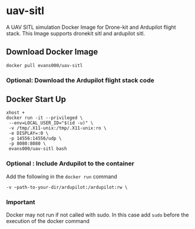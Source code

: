 # uav-sitl
A UAV SITL simulation Docker Image for Drone-kit and Ardupilot flight stack.
This Image supports dronekit sitl and ardupilot sitl.

## Download Docker Image
```
docker pull evans000/uav-sitl
```
### Optional: Download the Ardupilot flight stack code

## Docker Start Up
```
xhost +
docker run -it --privileged \
 --env=LOCAL_USER_ID="$(id -u)" \
 -v /tmp/.X11-unix:/tmp/.X11-unix:ro \
 -e DISPLAY=:0 \
 -p 14556:14556/udp \
 -p 8080:8080 \
 evans000/uav-sitl bash
```

### Optional : Include Ardupilot to the container
Add the following in the `docker run` command
```
-v ~path-to-your-dir/ardupilot:/ardupilot:rw \
```

### Important
Docker may not run if not called with sudo. In this case add `sudo` before the execution of the docker command
